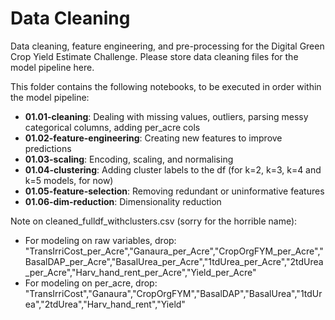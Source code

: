 # Data Cleaning

Data cleaning, feature engineering, and pre-processing for the Digital Green Crop Yield Estimate Challenge. Please store data cleaning files for the model pipeline here.

This folder contains the following notebooks, to be executed in order within the model pipeline:

- **01.01-cleaning**: Dealing with missing values, outliers, parsing messy categorical columns, adding per_acre cols
- **01.02-feature-engineering**: Creating new features to improve predictions
- **01.03-scaling**: Encoding, scaling, and normalising
- **01.04-clustering**: Adding cluster labels to the df (for k=2, k=3, k=4 and k=5 models, for now)
- **01.05-feature-selection**: Removing redundant or uninformative features
- **01.06-dim-reduction**: Dimensionality reduction



Note on cleaned_fulldf_withclusters.csv (sorry for the horrible name): 
- For modeling on raw variables, drop: "TransIrriCost_per_Acre","Ganaura_per_Acre","CropOrgFYM_per_Acre","BasalDAP_per_Acre","BasalUrea_per_Acre","1tdUrea_per_Acre","2tdUrea_per_Acre","Harv_hand_rent_per_Acre","Yield_per_Acre"
- For modeling on per_acre, drop: "TransIrriCost","Ganaura","CropOrgFYM","BasalDAP","BasalUrea","1tdUrea","2tdUrea","Harv_hand_rent","Yield"
